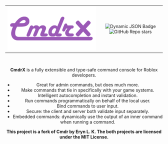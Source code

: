 <div align="center">
	<table>
		<tr>
			<td>
				<img src="assets/name.png" alt="CmdrX" />
			</td>
			<td align="center">
				<img alt="Dynamic JSON Badge" src="https://img.shields.io/badge/dynamic/json?url=https%3A%2F%2Fdiscord.com%2Fapi%2Finvites%2FKTbpAEhWsf%3Fwith_counts%3Dtrue&query=approximate_presence_count&style=for-the-badge&logo=discord&label=Discord&labelColor=grey&color=%235539cc"/>
				<img alt="GitHub Repo stars" src="https://img.shields.io/github/stars/birarux/cmdr?style=for-the-badge&logo=Github&label=Github%20Stars&color=%2324292e">
			</td>
		</tr>
	</table>
	<br/>
	<p><strong>CmdrX</strong> is a fully extensible and type-safe command console for Roblox developers.</p>
	<ul>
		<li>Great for admin commands, but does much more.</li>
		<li>Make commands that tie in specifically with your game systems.</li>
		<li>Intelligent autocompletion and instant validation.</li>
		<li>Run commands programmatically on behalf of the local user.</li>
		<li>Bind commands to user input.</li>
		<li>Secure: the client and server both validate input separately.</li>
		<li>Embedded commands: dynamically use the output of an inner command when running a command.</li>
	</ul>
	<p><strong>This project is a fork of Cmdr by Eryn L. K. The both projects are licensed under the MIT License.</strong></p>
</div>